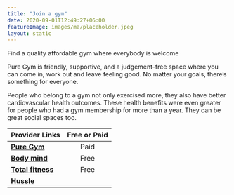 ```yaml
---
title: "Join a gym"
date: 2020-09-01T12:49:27+06:00
featureImage: images/ma/placeholder.jpeg
layout: static
---
```


Find a quality affordable gym where everybody is welcome

Pure Gym is friendly, supportive, and a judgement-free space where you can come in, work out and leave feeling good. No matter your goals, there’s something for everyone.

People who belong to a gym not only exercised more, they also have better cardiovascular health outcomes. These health benefits were even greater for people who had a gym membership for more than a year. They can be great social spaces too.

| Provider Links      | Free or Paid  |  
| :-----------          | :--------------:      |  
| [**Pure Gym**](https://www.puregym.com/) | Paid | 
| [**Body mind**](https://bodymind.com/7-benefits-of-joining-a-gym/) | Free | 
| [**Total fitness**](https://www.totalfitness.co.uk/blog/inspiration/10-reasons-to-join-a-gym/) | Free | 
| [**Hussle**](https://www.hussle.com/) |  | 
  

<br/><br/>






